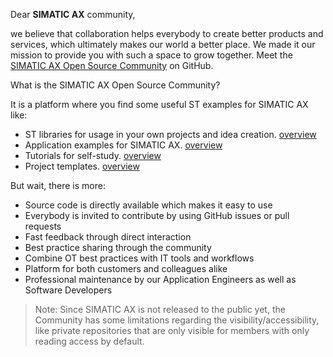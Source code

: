 Dear **SIMATIC AX** community,

 we believe that collaboration helps everybody to create better products and services, which ultimately makes our world a better place. We made it our mission to provide you with such a space to grow together. Meet the [SIMATIC AX Open Source Community](https://github.com/simatic-ax) on GitHub.

What is the SIMATIC AX Open Source Community?

It is a platform where you find some useful ST examples for SIMATIC AX like:

- ST libraries for usage in your own projects and idea creation. [overview](https://github.com/simatic-ax/.github-private/blob/main/doc/overview/example-libraries.md)
- Application examples for SIMATIC AX. [overview](https://github.com/simatic-ax/.github-private/blob/main/doc/overview/appl-example.md)
- Tutorials for self-study. [overview](https://github.com/simatic-ax/.github-private/blob/main/doc/overview/tutorials.md)
- Project templates. [overview](https://github.com/simatic-ax/.github-private/blob/main/doc/overview/templates.md)

But wait, there is more:

- Source code is directly available which makes it easy to use
- Everybody is invited to contribute by using GitHub issues or pull requests
- Fast feedback through direct interaction
- Best practice sharing through the community
- Combine OT best practices with IT tools and workflows
- Platform for both customers and colleagues alike
- Professional maintenance by our Application Engineers as well as Software Developers

> Note: Since SIMATIC AX is not released to the public yet, the Community has some limitations regarding the visibility/accessibility, like private repositories that are only visible for members with only reading access by default.
